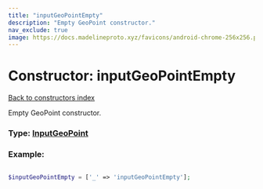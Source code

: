 ```yaml
---
title: "inputGeoPointEmpty"
description: "Empty GeoPoint constructor."
nav_exclude: true
image: https://docs.madelineproto.xyz/favicons/android-chrome-256x256.png
---
```

# Constructor: inputGeoPointEmpty  
[Back to constructors index](/API_docs/constructors/index.html)



Empty GeoPoint constructor.




### Type: [InputGeoPoint](/API_docs/types/InputGeoPoint.html)


### Example:

```php

$inputGeoPointEmpty = ['_' => 'inputGeoPointEmpty'];
```  
